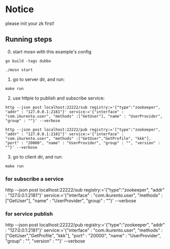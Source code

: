 # Notice

please init your zk first!

## Running steps

0. start mosn with this example's config

```shell
go build -tags dubbo
```

```shell
./mosn start
```

1. go to server dir, and run:

```shell
make run
```


2. use httpie to publish and subscribe service:

```shell
http --json post localhost:22222/sub registry:='{"type":"zookeeper", "addr" : "127.0.0.1:2181"}' service:='{"interface" : "com.ikurento.user", "methods" :["GetUser"], "name" : "UserProvider", "group" : ""}' --verbose
```

```shell
http --json post localhost:22222/pub registry:='{"type":"zookeeper", "addr" : "127.0.0.1:2181"}' service:='{"interface" : "com.ikurento.user", "methods" :["GetUser","GetProfile", "kkk"], "port" : "20000", "name" : "UserProvider", "group" : "", "version" : ""}' --verbose
```

3. go to client dir, and run:

```shell
make run
```


### for subscribe a service

http --json post localhost:22222/sub registry:='{"type":"zookeeper", "addr" : "127.0.0.1:2181"}' service:='{"interface" : "com.ikurento.user", "methods" :["GetUser"], "name" : "UserProvider", "group" : ""}' --verbose

### for service publish

http --json post localhost:22222/pub registry:='{"type":"zookeeper", "addr" : "127.0.0.1:2181"}' service:='{"interface" : "com.ikurento.user", "methods" :["GetUser","GetProfile", "kkk"], "port" : "20000", "name" : "UserProvider", "group" : "", "version" : ""}' --verbose


